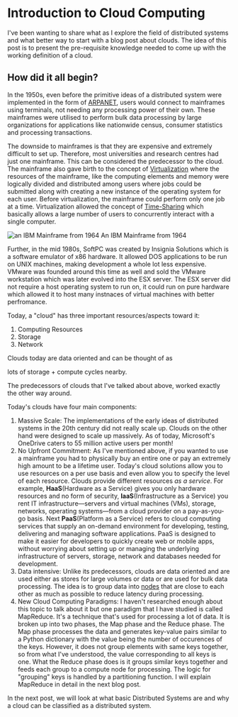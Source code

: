 # Introduction to Cloud Computing

I've been wanting to share what as I explore the field of distributed systems and what better way to start with a blog post about clouds.
The idea of this post is to present the pre-requisite knowledge needed to come up with the working definition of a cloud.

## How did it all begin?
In the 1950s, even before the primitive ideas of a distributed system were implemented in the form of [ARPANET](https://en.wikipedia.org/wiki/ARPANET), users would connect to mainframes using terminals, not needing any processing power of their own. These mainframes were utilised to perform bulk data processing by large organizations for applications like nationwide census, consumer statistics and processing transactions. 

The downside to mainframes is that they are expensive and extremely difficult to set up. Therefore, most universities and research centres had just one mainframe. This can be considered the predecessor to the cloud. The mainframe also gave birth to the concept of  [Virtualization](https://en.wikipedia.org/wiki/Virtualization) where the resources of the mainframe, like the computing elements and memory were logically divided and distributed among users where jobs could be submitted along with creating a new instance of the operating system for each user. Before virtualization, the mainframe could perform only one job at a time. Virtualization allowed the concept of [Time-Sharing](https://en.wikipedia.org/wiki/Time-sharing) which basically allows a large number of users to concurrently interact with a single computer.
 
![an IBM Mainframe from 1964](https://upload.wikimedia.org/wikipedia/commons/7/7d/IBM_704_mainframe.gif)
An IBM Mainframe from 1964

Further, in the mid 1980s, SoftPC was created by Insignia Solutions which is a software emulator of x86 hardware. It allowed DOS applications to be run on UNIX machines, making development a whole lot less expensive. VMware was founded around this time as well and sold the VMware workstation which was later evolved into the ESX server. The ESX server did not require a host operating system to run on, it could run on pure hardware which allowed it to host many instnaces of virtual machines with better perfromance. 

Today, a "cloud" has three important resources/aspects toward it:
1. Computing Resources
2. Storage
3. Network

Clouds today are data oriented and can be thought of as 

lots of storage + compute cycles nearby.

The predecessors of clouds that I've talked about above, worked exactly the other way around.

Today's clouds have four main
components:

1. Massive Scale:
The implementations of the early ideas of distributed systems in the 20th century did not really scale up. Clouds on the other hand were designed to scale up massively. As of today, Microsoft's OneDrive caters to 55 million active users per month!
2. No Upfront Commitment:
As I've mentioned above, if you wanted to use a mainframe you had to physically buy an entire one or pay an extremely high amount to be a lifetime user. Today's cloud solutions allow you to use resources on a per use basis and even allow you to specify the level of each resource. Clouds provide different resources *as a service*. For example, **HaaS**(Hardware as a Service) gives you only hardware resources and no form of security, **IaaS**(Infrastructure as a Service)  you rent IT infrastructure—servers and virtual machines (VMs), storage, networks, operating systems—from a cloud provider on a pay-as-you-go basis. Next **PaaS**(Platform as a Service) refers to cloud computing services that supply an on-demand environment for developing, testing, delivering and managing software applications. PaaS is designed to make it easier for developers to quickly create web or mobile apps, without worrying about setting up or managing the underlying infrastructure of servers, storage, network and databases needed for development. 
3. Data intensive:
Unlike its predecessors, clouds are data oriented and are used either as stores for large volumes or data or are used for bulk data processing. The idea is to group data into [nodes](https://en.wikipedia.org/wiki/Computer_cluster) that are close to each other as much as possible to reduce latency during processing.
4. New Cloud Computing Paradigms:
I haven't researched enough about this topic to talk about it but one paradigm that I have studied is called MapReduce. It's a technique that's used for processing a lot of data. It is broken up into two phases, the Map phase and the Reduce phase. The Map phase processes the data and generates key-value pairs similar to a Python dictionary with the value being the number of occurences of the keys. However, it does not group elements with same keys together, so from what I've understood, the value corresponding to all keys is one. What the Reduce phase does is it groups similar keys together and feeds each group to a compute node for processing. The logic for "grouping" keys is handled by a partitioning function. I will explain MapReduce in detail in the next blog post.

In the next post, we will look at what basic Distributed Systems are and why a cloud can be classified as a distributed system.


